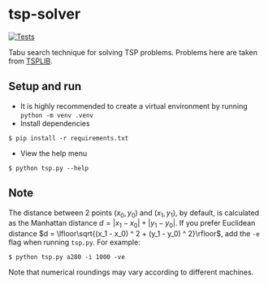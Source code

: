 # tsp-solver
[![Tests](https://github.com/Serious-senpai/tsp-solver/actions/workflows/tests.yml/badge.svg)](https://github.com/Serious-senpai/tsp-solver/actions/workflows/tests.yml)

Tabu search technique for solving TSP problems. Problems here are taken from [TSPLIB](http://comopt.ifi.uni-heidelberg.de/software/TSPLIB95).

## Setup and run
- It is highly recommended to create a virtual environment by running `python -m venv .venv`
- Install dependencies
```
$ pip install -r requirements.txt
```
- View the help menu
```
$ python tsp.py --help
```

## Note
The distance between 2 points ($x_0, y_0$) and ($x_1, y_1$), by default, is calculated as the Manhattan distance $d = |x_1 - x_0| + |y_1 - y_0|$.
If you prefer Euclidean distance $d = \lfloor\sqrt{(x_1 - x_0) ^ 2 + (y_1 - y_0) ^ 2}\rfloor$, add the `-e` flag when running `tsp.py`. For example:
```
$ python tsp.py a280 -i 1000 -ve
```
Note that numerical roundings may vary according to different machines.
